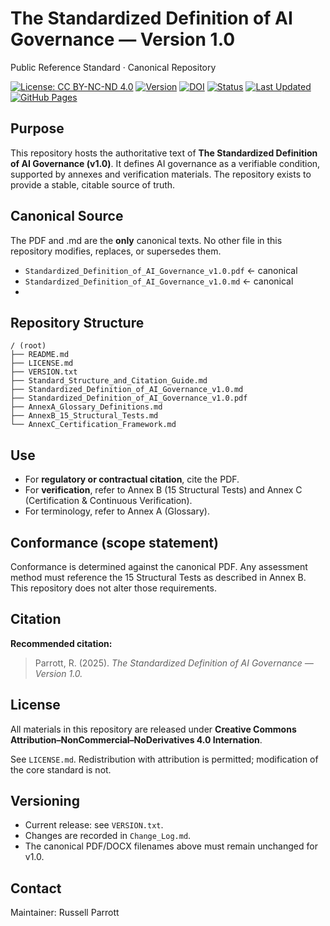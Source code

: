 # The Standardized Definition of AI Governance — Version 1.0
Public Reference Standard · Canonical Repository

[![License: CC BY-NC-ND 4.0](https://img.shields.io/badge/License-CC%20BY--NC--ND%204.0-blue.svg)](https://creativecommons.org/licenses/by-nc-nd/4.0/)
[![Version](https://img.shields.io/badge/Version-1.0.0-green.svg)](https://github.com/RussellParrott/Standardized-Definition-of-AI-Governance/releases)
[![DOI](https://zenodo.org/badge/DOI/10.5281/zenodo.17293299.svg)](https://doi.org/10.5281/zenodo.17293299)
[![Status](https://img.shields.io/badge/Status-Public%20Reference%20Standard-darkgreen.svg)](#)
[![Last Updated](https://img.shields.io/badge/Updated-October%202025-lightgrey.svg)](#)
[![GitHub Pages](https://img.shields.io/badge/View%20Online-GitHub%20Pages-blueviolet.svg)](https://russellparrott.github.io/Standardized-Definition-of-AI-Governance/)

## Purpose
This repository hosts the authoritative text of **The Standardized Definition of AI Governance (v1.0)**. It defines AI governance as a verifiable condition, supported by annexes and verification materials. The repository exists to provide a stable, citable source of truth.

## Canonical Source
The PDF and .md are the **only** canonical texts. No other file in this repository modifies, replaces, or supersedes them.

- `Standardized_Definition_of_AI_Governance_v1.0.pdf`  ← canonical
- `Standardized_Definition_of_AI_Governance_v1.0.md`  ← canonical
- 
## Repository Structure

```text
/ (root)
├── README.md
├── LICENSE.md
├── VERSION.txt
├── Standard_Structure_and_Citation_Guide.md
├── Standardized_Definition_of_AI_Governance_v1.0.md
├── Standardized_Definition_of_AI_Governance_v1.0.pdf
├── AnnexA_Glossary_Definitions.md
├── AnnexB_15_Structural_Tests.md
└── AnnexC_Certification_Framework.md
```
## Use
- For **regulatory or contractual citation**, cite the PDF.
- For **verification**, refer to Annex B (15 Structural Tests) and Annex C (Certification & Continuous Verification).
- For terminology, refer to Annex A (Glossary).

## Conformance (scope statement)
Conformance is determined against the canonical PDF. Any assessment method must reference the 15 Structural Tests as described in Annex B. This repository does not alter those requirements.

## Citation
**Recommended citation:**
> Parrott, R. (2025). *The Standardized Definition of AI Governance — Version 1.0.*

## License
All materials in this repository are released under **Creative Commons Attribution–NonCommercial–NoDerivatives 4.0 Internation**. 

See `LICENSE.md`. Redistribution with attribution is permitted; modification of the core standard is not.

## Versioning
- Current release: see `VERSION.txt`.
- Changes are recorded in `Change_Log.md`.
- The canonical PDF/DOCX filenames above must remain unchanged for v1.0.

## Contact
Maintainer: Russell Parrott

